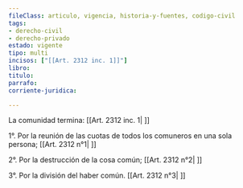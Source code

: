```yaml
---
fileClass: articulo, vigencia, historia-y-fuentes, codigo-civil
tags:
- derecho-civil
- derecho-privado
estado: vigente
tipo: multi
incisos: ["[[Art. 2312 inc. 1]]"]
libro:
titulo:
parrafo:
corriente-juridica:

---
```

La comunidad termina: [[Art. 2312 inc. 1| ]]

1°. Por la reunión de las cuotas de todos los comuneros en una sola persona; [[Art. 2312 n°1| ]]

2°. Por la destrucción de la cosa común; [[Art. 2312 n°2| ]]

3°. Por la división del haber común. [[Art. 2312 n°3| ]]